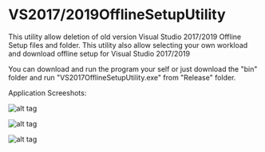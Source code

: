 # VS2017/2019OfflineSetupUtility
This utility allow deletion of old version Visual Studio 2017/2019 Offline Setup files and folder.
This utility also allow selecting your own workload and download offline setup for Visual Studio 2017/2019

You can download and run the program your self or just download the "bin" folder and run "VS2017OfflineSetupUtility.exe" from "Release" folder.

Application Screeshots:

![alt tag](https://github.com/deepak-rathi/VS2017OfflineSetupUtility/blob/master/Screenshots/HomePage.PNG)

![alt tag](https://github.com/deepak-rathi/VS2017OfflineSetupUtility/blob/master/Screenshots/CleanUtility.PNG)

![alt tag](https://github.com/deepak-rathi/VS2017OfflineSetupUtility/blob/master/Screenshots/DownloadUtility.PNG)
